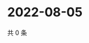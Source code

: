 # 2022-08-05

共 0 条

<!-- BEGIN WEIBO -->
<!-- 最后更新时间 Fri Aug 05 2022 14:08:42 GMT+0800 (China Standard Time) -->

<!-- END WEIBO -->
